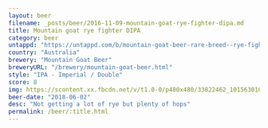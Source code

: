 ```yaml
---
layout: beer
filename: _posts/beer/2016-11-09-mountain-goat-rye-fighter-dipa.md
title: Mountain goat rye fighter DIPA
category: beer
untappd: "https://untappd.com/b/mountain-goat-beer-rare-breed--rye-fighter-double-ipa/2564248"
country: "Australia"
brewery: "Mountain Goat Beer"
breweryURL: "/brewery/mountain-goat-beer.html"
style: "IPA - Imperial / Double"
score: 8
img: https://scontent.xx.fbcdn.net/v/t1.0-0/p480x480/33822462_10156301082628745_6890603259187167232_n.jpg?_nc_cat=105&_nc_ht=scontent.xx&oh=1fe98b784b2ddbaf240108fa990296e3&oe=5D784F61
beer-date: "2018-06-02"
desc: "Not getting a lot of rye but plenty of hops"
permalink: /beer/:title.html
---
```

